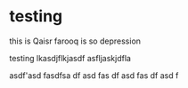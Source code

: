 # testing
this is Qaisr farooq is so depression 

testing lkasdjflkjasdf
asfljaskjdfla

asdf'asd
fasdfsa
df
asd
fas
df
asd
fas
df
asd
f
